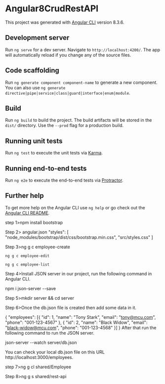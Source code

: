 # Angular8CrudRestAPI

This project was generated with [Angular CLI](https://github.com/angular/angular-cli) version 8.3.6.

## Development server

Run `ng serve` for a dev server. Navigate to `http://localhost:4200/`. The app will automatically reload if you change any of the source files.

## Code scaffolding

Run `ng generate component component-name` to generate a new component. You can also use `ng generate directive|pipe|service|class|guard|interface|enum|module`.

## Build

Run `ng build` to build the project. The build artifacts will be stored in the `dist/` directory. Use the `--prod` flag for a production build.

## Running unit tests

Run `ng test` to execute the unit tests via [Karma](https://karma-runner.github.io).

## Running end-to-end tests

Run `ng e2e` to execute the end-to-end tests via [Protractor](http://www.protractortest.org/).

## Further help

To get more help on the Angular CLI use `ng help` or go check out the [Angular CLI README](https://github.com/angular/angular-cli/blob/master/README.md).



step 1>npm install bootstrap

Step 2> angular.json
"styles": [
            "node_modules/bootstrap/dist/css/bootstrap.min.css",
            "src/styles.css"
          ]

Step 3>ng g c employee-create

	ng g c employee-edit

	ng g c employee-list

Step 4>Install JSON server in our project, run the following command in Angular CLI.

npm i json-server --save

Step 5>mkdir server && cd server

Step 6>Once the db.json file is created then add some data in it.

{
  "employees": [{
    "id": 1,
    "name": "Tony Stark",
    "email": "tony@mcu.com",
    "phone": "001-123-4567"
  }, {
    "id": 2,
    "name": "Black Widow",
    "email": "black-widow@mcu.com",
    "phone": "001-123-4568"
  }]
}
After that run the following command to run the JSON server.

json-server --watch server/db.json

You can check your local db.json file on this URL http://localhost:3000/employees.

step 7>ng g cl shared/Employee

Step 8>ng g s shared/rest-api
